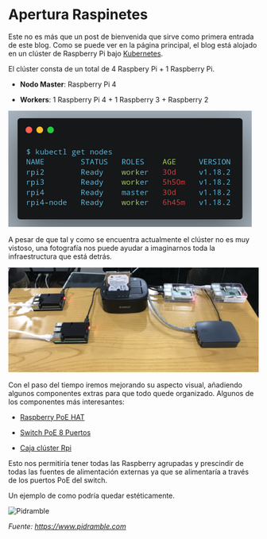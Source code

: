 # Apertura Raspinetes

Este no es más que un post de bienvenida que sirve como primera entrada de este blog. Como se puede ver en la página principal, el blog está alojado en un clúster de Raspberry Pi bajo [Kubernetes](https://kubernetes.io/).

El clúster consta de un total de 4 Raspbery Pi + 1 Raspberry Pi.

* **Nodo Master**: Raspberry Pi 4

* **Workers**: 1 Raspberry Pi 4 + 1 Raspberry 3 + Raspberry 2

<img title="" src="Imagenes/nodos-cluster-rpi.png" alt="Nodos clúster" width="490">

A pesar de que tal y como se encuentra actualmente el clúster no es muy vistoso, una fotografía nos puede ayudar a imaginarnos toda la infraestructura que está detrás.

![Fotografía del clúster](Imagenes/cluster-casero.jpeg)

Con el paso del tiempo iremos mejorando su aspecto visual, añadiendo algunos componentes extras para que todo quede organizado. Algunos de los componentes más interesantes:

* [Raspberry PoE HAT](https://www.raspberrypi.org/products/poe-hat/)

* [Switch PoE 8 Puertos](https://www.amazon.com/NETGEAR-Gigabit-Ethernet-Unmanaged-Desktop/dp/B082G2G2F8/ref=as_li_ss_tl?keywords=power%2Bover%2Bethernet%2Bswitch&qid=1551669347&s=gateway&sr=8-3&linkCode=ll1&tag=mmjjg-20&linkId=913b582b324bf6a8f9cbe31db94f99e6&language=en_US&th=1)

* [Caja clúster Rpi](https://www.pccomponentes.com/joy-it-tower-case-para-raspberry-pi)

Esto nos permitiría tener todas las Raspberry agrupadas y prescindir de todas las fuentes de alimentación externas ya que se alimentaría a través de los puertos PoE del switch. 

Un ejemplo de como podría quedar estéticamente.

![Pidramble](https://www.pidramble.com/themes/custom/pidramble/images/raspberry-pi-dramble-hero-2019.jpg)

_Fuente: https://www.pidramble.com_
